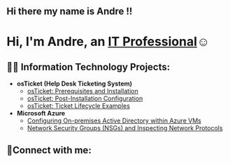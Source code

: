## Hi there my name is Andre !!
<h1>Hi, I'm Andre, an <a href="https://linkedin.com/in/Josh">IT Professional</a>☺</h1>

<h2>👨‍💻 Information Technology Projects:</h2>

- <b>osTicket (Help Desk Ticketing System)</b>
  - [osTicket: Prerequisites and Installation](https://github.com/AndreMayfieldosticket-prereqs)
  - [osTicket: Post-Installation Configuration](https://github.com/AndreMayfield/post-install-config)
  - [osTicket: Ticket Lifecycle Examples](https://github.com/AndreMayfield/ticket-lifecycle)
- <b>Microsoft Azure</b>
  - [Configuring On-premises Active Directory within Azure VMs](https://github.com/AndreMayfield/configure-ad)
  - [Network Security Groups (NSGs) and Inspecting Network Protocols](https://github.com/AndreMayfield/azure-network-protocols)

<h2>🤳Connect with me:</h2>

